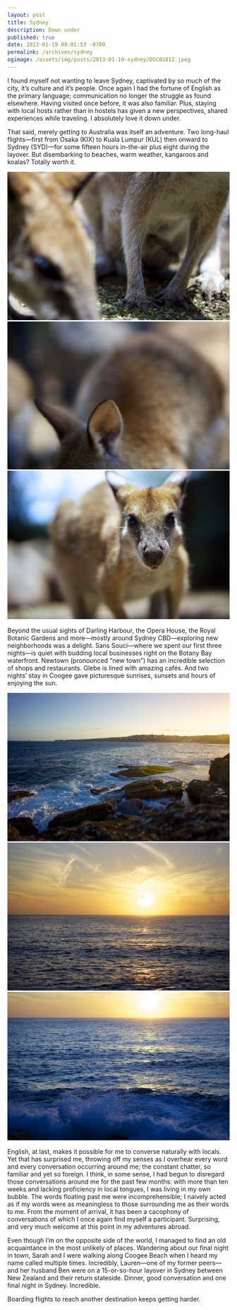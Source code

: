 ```yaml
---
layout: post
title: Sydney
description: Down under
published: true
date: 2013-01-19 08:01:53 -0700
permalink: /archives/sydney
ogimage: /assets/img/posts/2013-01-19-sydney/DSC02812.jpeg
---
```

I found myself not wanting to leave Sydney, captivated by so much of the city, it’s culture and it’s people. Once again I had the fortune of English as the primary language; communication no longer the struggle as found elsewhere. Having visited once before, it was also familiar. Plus, staying with local hosts rather than in hostels has given a new perspectives, shared experiences while traveling. I absolutely love it down under.

That said, merely getting to Australia was itself an adventure. Two long-haul flights—first from Osaka (KIX) to Kuala Lumpur (KUL) then onward to Sydney (SYD)—for some fifteen hours in-the-air plus eight during the layover. But disembarking to beaches, warm weather, kangaroos and koalas? Totally worth it.

![Kangaroo with joey][1]
![Kangaroo blur][2]
![Kangaroo][3]

Beyond the usual sights of Darling Harbour, the Opera House, the Royal Botanic Gardens and more—mostly around Sydney CBD—exploring new neighborhoods was a delight. Sans Souci—where we spent our first three nights—is quiet with budding local businesses right on the Botany Bay waterfront. Newtown (pronounced “new town”) has an incredible selection of shops and restaurants. Glebe is lined with amazing cafés. And two nights’ stay in Coogee gave picturesque sunrises, sunsets and hours of enjoying the sun.

![Sydney Coastal Walk at sunset][4]
![Pacific sunrise][5]
![Pacific sunrise waves][6]

English, at last, makes it possible for me to converse naturally with locals. Yet that has surprised me, throwing off my senses as I overhear every word and every conversation occurring around me; the constant chatter, so familiar and yet so foreign. I think, in some sense, I had begun to disregard those conversations around me for the past few months: with more than ten weeks and lacking proficiency in local tongues, I was living in my own bubble. The words floating past me were incomprehensible; I naively acted as if my words were as meaningless to those surrounding me as their words to me. From the moment of arrival, it has been a cacophony of conversations of which I once again find myself a participant. Surprising, and very much welcome at this point in my adventures abroad.

Even though I’m on the opposite side of the world, I managed to find an old acquaintance in the most unlikely of places. Wandering about our final night in town, Sarah and I were walking along Coogee Beach when I heard my name called multiple times. Incredibly, Lauren—one of my former peers—and her husband Ben were on a 15-or-so-hour layover in Sydney between New Zealand and their return stateside. Dinner, good conversation and one final night in Sydney. Incredible.

Boarding flights to reach another destination keeps getting harder.

[1]: /assets/img/posts/2013-01-19-sydney/DSC02325.jpeg
[2]: /assets/img/posts/2013-01-19-sydney/DSC02383.jpeg
[3]: /assets/img/posts/2013-01-19-sydney/DSC02453.jpeg
[4]: /assets/img/posts/2013-01-19-sydney/DSC02572.jpeg
[5]: /assets/img/posts/2013-01-19-sydney/DSC02808.jpeg
[6]: /assets/img/posts/2013-01-19-sydney/DSC02812.jpeg
